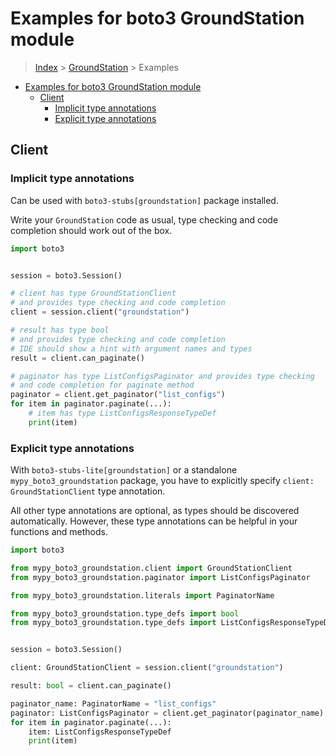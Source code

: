 <a id="examples-for-boto3-groundstation-module"></a>

# Examples for boto3 GroundStation module

> [Index](../README.md) > [GroundStation](./README.md) > Examples

- [Examples for boto3 GroundStation module](#examples-for-boto3-groundstation-module)
  - [Client](#client)
    - [Implicit type annotations](#implicit-type-annotations)
    - [Explicit type annotations](#explicit-type-annotations)

<a id="client"></a>

## Client

<a id="implicit-type-annotations"></a>

### Implicit type annotations

Can be used with `boto3-stubs[groundstation]` package installed.

Write your `GroundStation` code as usual, type checking and code completion
should work out of the box.

```python
import boto3


session = boto3.Session()

# client has type GroundStationClient
# and provides type checking and code completion
client = session.client("groundstation")

# result has type bool
# and provides type checking and code completion
# IDE should show a hint with argument names and types
result = client.can_paginate()

# paginator has type ListConfigsPaginator and provides type checking
# and code completion for paginate method
paginator = client.get_paginator("list_configs")
for item in paginator.paginate(...):
    # item has type ListConfigsResponseTypeDef
    print(item)
```

<a id="explicit-type-annotations"></a>

### Explicit type annotations

With `boto3-stubs-lite[groundstation]` or a standalone
`mypy_boto3_groundstation` package, you have to explicitly specify
`client: GroundStationClient` type annotation.

All other type annotations are optional, as types should be discovered
automatically. However, these type annotations can be helpful in your functions
and methods.

```python
import boto3

from mypy_boto3_groundstation.client import GroundStationClient
from mypy_boto3_groundstation.paginator import ListConfigsPaginator

from mypy_boto3_groundstation.literals import PaginatorName

from mypy_boto3_groundstation.type_defs import bool
from mypy_boto3_groundstation.type_defs import ListConfigsResponseTypeDef


session = boto3.Session()

client: GroundStationClient = session.client("groundstation")

result: bool = client.can_paginate()

paginator_name: PaginatorName = "list_configs"
paginator: ListConfigsPaginator = client.get_paginator(paginator_name)
for item in paginator.paginate(...):
    item: ListConfigsResponseTypeDef
    print(item)
```
